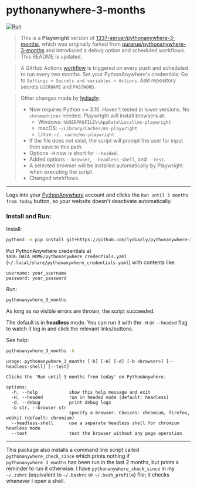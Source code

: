 # pythonanywhere-3-months

[![Run](https://github.com/lydiazly/pythonanywhere-3-months/actions/workflows/run-task.yml/badge.svg?branch=master)](https://github.com/lydiazly/pythonanywhere-3-months/actions/workflows/run-task.yml)

> This is a **Playwright** version of [1337-server/pythonanywhere-3-months](https://github.com/1337-server/pythonanywhere-3-months), which was originally forked from [purarue/pythonanywhere-3-months](https://github.com/purarue/pythonanywhere-3-months) and introduced a debug option and scheduled workflows. This README is updated.

> A GitHub Actions [workflow](https://github.com/lydiazly/pythonanywhere-3-months/actions/workflows/run-task.yml) is triggered on every push and scheduled to run every two months.
> Set your PythonAnywhere's credentials:
> Go to `Settings > Secrets and variables > Actions`. Add repository secrets `USERNAME` and `PASSWORD`.

> Other changes made by [lydiazly](https://github.com/lydiazly):
> - Now requires Python >= 3.10. Haven't tested in lower versions. No `chromedriver` needed. Playwright will install browsers at:
>   - Windows: `%USERPROFILE%\AppData\Local\ms-playwright`
>   - macOS: `~/Library/Caches/ms-playwright`
>   - Linux: `~/. cache/ms-playwright`
> - If the file does not exist, the script will prompt the user for input then save to this path.
> - Options `-H` now is short for `--headed`.
> - Added options `--browser`, `--headless-shell`, and `--test`.
> - A selected browser will be installed automatically by Playwright when executing the script.
> - Changed workflows.

---

Logs into your [PythonAnywhere](https://www.pythonanywhere.com/) account and clicks the `Run until 3 months from today` button, so your website doesn't deactivate automatically.


### Install and Run:

Install:

```sh
python3 -m pip install git+https://github.com/lydiazly/pythonanywhere-3-months
```

Put PythonAnywhere credentials at `$XDG_DATA_HOME/pythonanywhere_credentials.yaml` (`~/.local/share/pythonanywhere_credentials.yaml`) with contents like:

```text
username: your_username
password: your_password
```

Run:

```sh
pythonanywhere_3_months
```

As long as no visible errors are thrown, the script succeeded.

The default is in **headless** mode. You can run it with the `-H` or `--headed` flag to watch it log in and click the relevant links/buttons.

See help:

```sh
pythonanywhere_3_months -h
```

```text
usage: pythonanywhere_3_months [-h] [-H] [-d] [-b <browser>] [--headless-shell] [--test]

Clicks the 'Run until 3 months from today' on PythonAnywhere.

options:
  -h, --help            show this help message and exit
  -H, --headed          run in headed mode (default: headless)
  -d, --debug           print debug logs
  -b str, --browser str
                        specify a browser. Choices: chromium, firefox, webkit (default: chromium)
  --headless-shell      use a separate headless shell for chromium headless mode
  --test                test the browser without any page operation
```

---

This package also installs a command line script called `pythonanywhere_check_since` which prints nothing if `pythonanywhere_3_months` has been run in the last 2 months, but prints a reminder to run it otherwise. I have `pythonanywhere_check_since` in my `~/.zshrc` (equivalent to `~/.bashrc` or `~/.bash_profile`) file; it checks whenever I open a shell.
